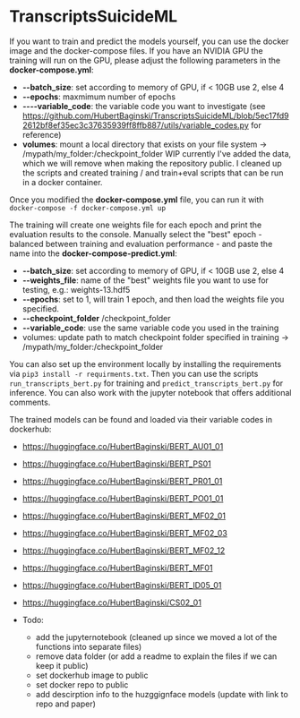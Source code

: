 # TranscriptsSuicideML
 
If you want to train and predict the models yourself, you can use the docker image and the docker-compose files. If you have an NVIDIA GPU the training will run on the GPU, please adjust the following parameters in the **docker-compose.yml**:
 - **--batch_size**: set according to memory of GPU, if < 10GB use 2, else 4
 - **--epochs**: maxmimum number of epochs
 - **----variable_code**: the variable code you want to investigate (see https://github.com/HubertBaginski/TranscriptsSuicideML/blob/5ec17fd92612bf8ef35ec3c37635939ff8ffb887/utils/variable_codes.py for reference)
 - **volumes**: mount a local directory that exists on your file system -> /mypath/my_folder:/checkpoint_folder
WIP currently I've added the data, which we will remove when making the repository public. I cleaned up the scripts and created training / and train+eval scripts that can be run in a docker container. 

Once you modified the **docker-compose.yml** file, you can run it with `docker-compose -f docker-compose.yml up`

The training will create one weights file for each epoch and print the evaluation results to the console. Manually select the "best" epoch - balanced between training and evaluation performance - and paste the name into the **docker-compose-predict.yml**:
 - **--batch_size**: set according to memory of GPU, if < 10GB use 2, else 4
 - **--weights_file**: name of the "best" weights file you want to use for testing, e.g.: weights-13.hdf5
 - **--epochs**: set to 1, will train 1 epoch, and then load the weights file you specified.
 - **--checkpoint_folder** /checkpoint_folder
 - **--variable_code**: use the same variable code you used in the training
 - volumes: update path to match checkpoint folder specified in training -> /mypath/my_folder:/checkpoint_folder

You can also set up the environment locally by installing the requirements via `pip3 install -r requirments.txt`. Then you can use the scripts `run_transcripts_bert.py` for training and `predict_transcripts_bert.py` for inference. You can also work with the jupyter notebook that offers additional comments.

The trained models can be found and loaded via their variable codes in dockerhub:

 - https://huggingface.co/HubertBaginski/BERT_AU01_01
 - https://huggingface.co/HubertBaginski/BERT_PS01
 - https://huggingface.co/HubertBaginski/BERT_PR01_01
 - https://huggingface.co/HubertBaginski/BERT_PO01_01
 - https://huggingface.co/HubertBaginski/BERT_MF02_01
 - https://huggingface.co/HubertBaginski/BERT_MF02_03
 - https://huggingface.co/HubertBaginski/BERT_MF02_12
 - https://huggingface.co/HubertBaginski/BERT_MF01
 - https://huggingface.co/HubertBaginski/BERT_ID05_01
 - https://huggingface.co/HubertBaginski/CS02_01


- Todo:
  - add the jupyternotebook (cleaned up since we moved a lot of the functions into separate files)
  - remove data folder (or add a readme to explain the files if we can keep it public)
  - set dockerhub image to public
  - set docker repo to public
  - add descirption info to the huzggignface models (update with link to repo and paper)
